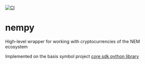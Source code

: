 [![CI](https://github.com/DENjjA/nempy/actions/workflows/main.yml/badge.svg?branch=dev)](https://github.com/DENjjA/nempy/actions/workflows/main.yml)

# nempy
High-level wrapper for working with cryptocurrencies of the NEM ecosystem

Implemented on the basis symbol project [core sdk python library](https://github.com/symbol/symbol-sdk-core-python)

